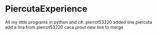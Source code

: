 # PiercutaExperience
All my little programs in python and c#.
pierrot53220 added line
piercuta add a lina
from pierrot53220
caca prout
new line to merge